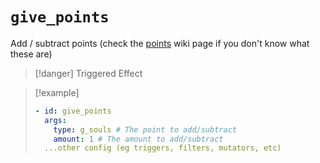 # `give_points`

Add / subtract points (check the [points](https://plugins.auxilor.io/effects/points) wiki page if you don't know what these are)

> [!danger] Triggered Effect

> [!example]
> ```yaml
> - id: give_points
>   args:
>     type: g_souls # The point to add/subtract
>     amount: 1 # The amount to add/subtract
>   ...other config (eg triggers, filters, mutators, etc)
> ```

